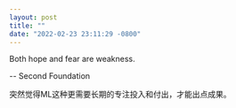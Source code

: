 ```yaml
---
layout: post
title: ""
date: "2022-02-23 23:11:29 -0800"
---
```


Both hope and fear are weakness.

-- Second Foundation

突然觉得ML这种更需要长期的专注投入和付出，才能出点成果。
